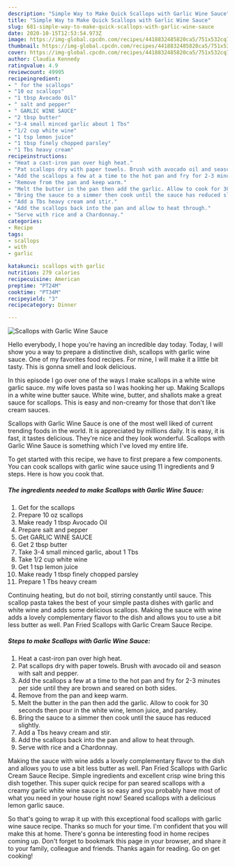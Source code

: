 ```yaml
---
description: "Simple Way to Make Quick Scallops with Garlic Wine Sauce"
title: "Simple Way to Make Quick Scallops with Garlic Wine Sauce"
slug: 681-simple-way-to-make-quick-scallops-with-garlic-wine-sauce
date: 2020-10-15T12:53:54.973Z
image: https://img-global.cpcdn.com/recipes/4418832485820ca5/751x532cq70/scallops-with-garlic-wine-sauce-recipe-main-photo.jpg
thumbnail: https://img-global.cpcdn.com/recipes/4418832485820ca5/751x532cq70/scallops-with-garlic-wine-sauce-recipe-main-photo.jpg
cover: https://img-global.cpcdn.com/recipes/4418832485820ca5/751x532cq70/scallops-with-garlic-wine-sauce-recipe-main-photo.jpg
author: Claudia Kennedy
ratingvalue: 4.9
reviewcount: 49995
recipeingredient:
- " for the scallops"
- "10 oz scallops"
- "1 tbsp Avocado Oil"
- " salt and pepper"
- " GARLIC WINE SAUCE"
- "2 tbsp butter"
- "3-4 small minced garlic about 1 Tbs"
- "1/2 cup white wine"
- "1 tsp lemon juice"
- "1 tbsp finely chopped parsley"
- "1 Tbs heavy cream"
recipeinstructions:
- "Heat a cast-iron pan over high heat."
- "Pat scallops dry with paper towels. Brush with avocado oil and season with salt and pepper."
- "Add the scallops a few at a time to the hot pan and fry for 2-3 minutes per side until they are brown and seared on both sides."
- "Remove from the pan and keep warm."
- "Melt the butter in the pan then add the garlic. Allow to cook for 30 seconds then pour in the white wine, lemon juice, and parsley."
- "Bring the sauce to a simmer then cook until the sauce has reduced slightly."
- "Add a Tbs heavy cream and stir."
- "Add the scallops back into the pan and allow to heat through."
- "Serve with rice and a Chardonnay."
categories:
- Recipe
tags:
- scallops
- with
- garlic

katakunci: scallops with garlic 
nutrition: 279 calories
recipecuisine: American
preptime: "PT24M"
cooktime: "PT34M"
recipeyield: "3"
recipecategory: Dinner

---
```



![Scallops with Garlic Wine Sauce](https://img-global.cpcdn.com/recipes/4418832485820ca5/751x532cq70/scallops-with-garlic-wine-sauce-recipe-main-photo.jpg)

Hello everybody, I hope you're having an incredible day today. Today, I will show you a way to prepare a distinctive dish, scallops with garlic wine sauce. One of my favorites food recipes. For mine, I will make it a little bit tasty. This is gonna smell and look delicious.

In this episode I go over one of the ways I make scallops in a white wine garlic sauce. my wife loves pasta so I was hooking her up. Making Scallops in a white wine butter sauce. White wine, butter, and shallots make a great sauce for scallops. This is easy and non-creamy for those that don&#39;t like cream sauces.

Scallops with Garlic Wine Sauce is one of the most well liked of current trending foods in the world. It is appreciated by millions daily. It is easy, it is fast, it tastes delicious. They're nice and they look wonderful. Scallops with Garlic Wine Sauce is something which I've loved my entire life.


To get started with this recipe, we have to first prepare a few components. You can cook scallops with garlic wine sauce using 11 ingredients and 9 steps. Here is how you cook that.

<!--inarticleads1-->

##### The ingredients needed to make Scallops with Garlic Wine Sauce:

1. Get  for the scallops
1. Prepare 10 oz scallops
1. Make ready 1 tbsp Avocado Oil
1. Prepare  salt and pepper
1. Get  GARLIC WINE SAUCE
1. Get 2 tbsp butter
1. Take 3-4 small minced garlic, about 1 Tbs
1. Take 1/2 cup white wine
1. Get 1 tsp lemon juice
1. Make ready 1 tbsp finely chopped parsley
1. Prepare 1 Tbs heavy cream


Continuing heating, but do not boil, stirring constantly until sauce. This scallop pasta takes the best of your simple pasta dishes with garlic and white wine and adds some delicious scallops. Making the sauce with wine adds a lovely complementary flavor to the dish and allows you to use a bit less butter as well. Pan Fried Scallops with Garlic Cream Sauce Recipe. 

<!--inarticleads2-->

##### Steps to make Scallops with Garlic Wine Sauce:

1. Heat a cast-iron pan over high heat.
1. Pat scallops dry with paper towels. Brush with avocado oil and season with salt and pepper.
1. Add the scallops a few at a time to the hot pan and fry for 2-3 minutes per side until they are brown and seared on both sides.
1. Remove from the pan and keep warm.
1. Melt the butter in the pan then add the garlic. Allow to cook for 30 seconds then pour in the white wine, lemon juice, and parsley.
1. Bring the sauce to a simmer then cook until the sauce has reduced slightly.
1. Add a Tbs heavy cream and stir.
1. Add the scallops back into the pan and allow to heat through.
1. Serve with rice and a Chardonnay.


Making the sauce with wine adds a lovely complementary flavor to the dish and allows you to use a bit less butter as well. Pan Fried Scallops with Garlic Cream Sauce Recipe. Simple ingredients and excellent crisp wine bring this dish together. This super quick recipe for pan seared scallops with a creamy garlic white wine sauce is so easy and you probably have most of what you need in your house right now! Seared scallops with a delicious lemon garlic sauce. 

So that's going to wrap it up with this exceptional food scallops with garlic wine sauce recipe. Thanks so much for your time. I'm confident that you will make this at home. There's gonna be interesting food in home recipes coming up. Don't forget to bookmark this page in your browser, and share it to your family, colleague and friends. Thanks again for reading. Go on get cooking!
